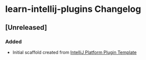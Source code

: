 <!-- Keep a Changelog guide -> https://keepachangelog.com -->

# learn-intellij-plugins Changelog

## [Unreleased]
### Added
- Initial scaffold created from [IntelliJ Platform Plugin Template](https://github.com/JetBrains/intellij-platform-plugin-template)
